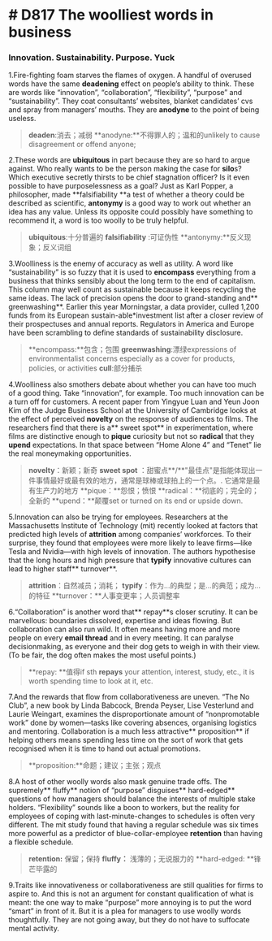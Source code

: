 # # D817 The woolliest words in business
### **Innovation. Sustainability. Purpose. Yuck**
1.Fire-fighting foam starves the flames of oxygen. A handful of overused words have the same **deadening** effect on people’s ability to think. These are words like “innovation”, “collaboration”, “flexibility”, “purpose” and “sustainability”. They coat consultants’ websites, blanket candidates’ cvs and spray from managers’ mouths. They are **anodyne** to the point of being useless.

> **deaden**:消去；减弱
> **anodyne:**不得罪人的；温和的unlikely to cause disagreement or offend anyone;

2.These words are **ubiquitous** in part because they are so hard to argue against. Who really wants to be the person making the case for **silo**s? Which executive secretly thirsts to be chief stagnation officer? Is it even possible to have purposelessness as a goal? Just as Karl Popper, a philosopher, made **falsifiability **a test of whether a theory could be described as scientific, **antonymy** is a good way to work out whether an idea has any value. Unless its opposite could possibly have something to recommend it, a word is too woolly to be truly helpful.

> **ubiquitous**:十分普遍的
> **falsifiability** :可证伪性
> **antonymy:**反义现象；反义词组

3.Woolliness is the enemy of accuracy as well as utility. A word like “sustainability” is so fuzzy that it is used to **encompass** everything from a business that thinks sensibly about the long term to the end of capitalism. This column may well count as sustainable because it keeps recycling the same ideas. The lack of precision opens the door to grand-standing and** greenwashing**. Earlier this year Morningstar, a data provider, culled 1,200 funds from its European sustain-able­*investment list after a closer review of their prospectuses and annual reports. Regulators in America and Europe have been scrambling to define standards of sustainability disclosure.

> **encompass:**包含；包围
> **greenwashing**:漂绿expressions of environmentalist concerns especially as a cover for products, policies, or activities
> **cull**:部分捕杀

4.Woolliness also smothers debate about whether you can have too much of a good thing. Take “innovation”, for example. Too much innovation can be a turn­ off for customers. A recent paper from Yingyue Luan and Yeun Joon Kim of the Judge Business School at the University of Cambridge looks at the effect of perceived **novelty** on the response of audiences to films. The researchers find that there is a** sweet spot** in experimentation, where films are distinctive enough to **pique** curiosity but not so **radical** that they **up­end** expectations. In that space between “Home Alone 4” and “Tenet” lie the real moneymaking opportunities.

> **novelty**：新颖；新奇
> **sweet spot** ：甜蜜点**/**"最佳点"是指能体现出一件事情最好或最有效的地方，通常是球棒或球拍上的一个点。. 它通常是最有生产力的地方
> **pique：**怨恨；愤恨
> **radical：**彻底的；完全的；全新的
> **up­end：**颠覆set or turned on its end or upside down.

5.Innovation can also be trying for employees. Researchers at the Massachusetts Institute of Technology (mit) recently looked at factors that predicted high levels of **attrition** among companies’ workforces. To their surprise, they found that employees were more likely to leave firms—like Tesla and Nvidia—with high levels of innovation. The authors hypothesise that the long hours and high pressure that **typify** innovative cultures can lead to higher staff** turnover**.

> **attrition**：自然减员；消耗；
> **typify**：作为…的典型；是…的典范；成为…的特征
> **turnover：**人事变更率；人员调整率

6.“Collaboration” is another word that** repay**s closer scrutiny. It can be marvellous: boundaries dissolved, expertise and ideas flowing. But collaboration can also run wild. It often means having more and more people on every **email thread** and in every meeting. It can paralyse decision­making, as everyone and their dog gets to weigh in with their view. (To be fair, the dog often makes the most useful points.)

> **repay: **值得if sth **repays** your attention, interest, study, etc., it is worth spending time to look at it, etc.

7.And the rewards that flow from collaborativeness are uneven. “The No Club”, a new book by Linda Babcock, Brenda Peyser, Lise Vesterlund and Laurie Weingart, examines the disproportionate amount of “non­promotable work” done by women—tasks like covering absences, organising logistics and mentoring. Collaboration is a much less attractive** proposition** if helping others means spending less time on the sort of work that gets recognised when it is time to hand out actual promotions.

> **proposition:**命题；建议；主张；观点

8.A host of other woolly words also mask genuine trade­ offs. The supremely** fluffy** notion of “purpose” disguises** hard-­edged** questions of how managers should balance the interests of multiple stake holders. “Flexibility” sounds like a boon to workers, but the reality for employees of coping with last­-minute-changes to schedules is often very different. The mit study found that having a regular schedule was six times more powerful as a predictor of blue-­collar-employee **retention** than having a flexible schedule.

> **retention:** 保留；保持
> **fluffy：** 浅薄的；无说服力的
> **hard-­edged: **锋芒毕露的

9.Traits like innovativeness or collaborativeness are still qualities for firms to aspire to. And this is not an argument for constant qualification of what is meant: the one way to make “purpose” more annoying is to put the word “smart” in front of it. But it is a plea for managers to use woolly words thoughtfully. They are not going away, but they do not have to suffocate mental activity.

